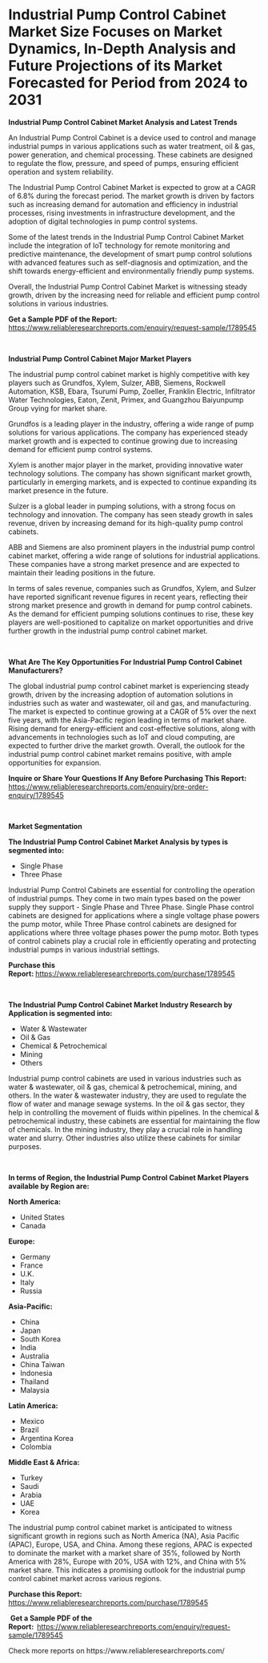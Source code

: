 <p><h1>Industrial Pump Control Cabinet Market Size Focuses on Market Dynamics, In-Depth Analysis and Future Projections of its Market Forecasted for Period from 2024 to 2031</h1></p><p><strong>Industrial Pump Control Cabinet Market Analysis and Latest Trends</strong></p>
<p><p>An Industrial Pump Control Cabinet is a device used to control and manage industrial pumps in various applications such as water treatment, oil & gas, power generation, and chemical processing. These cabinets are designed to regulate the flow, pressure, and speed of pumps, ensuring efficient operation and system reliability.</p><p>The Industrial Pump Control Cabinet Market is expected to grow at a CAGR of 6.8% during the forecast period. The market growth is driven by factors such as increasing demand for automation and efficiency in industrial processes, rising investments in infrastructure development, and the adoption of digital technologies in pump control systems.</p><p>Some of the latest trends in the Industrial Pump Control Cabinet Market include the integration of IoT technology for remote monitoring and predictive maintenance, the development of smart pump control solutions with advanced features such as self-diagnosis and optimization, and the shift towards energy-efficient and environmentally friendly pump systems.</p><p>Overall, the Industrial Pump Control Cabinet Market is witnessing steady growth, driven by the increasing need for reliable and efficient pump control solutions in various industries.</p></p>
<p><strong>Get a Sample PDF of the Report:&nbsp;</strong> <a href="https://www.reliableresearchreports.com/enquiry/request-sample/1789545">https://www.reliableresearchreports.com/enquiry/request-sample/1789545</a></p>
<p>&nbsp;</p>
<p><strong>Industrial Pump Control Cabinet Major Market Players</strong></p>
<p><p>The industrial pump control cabinet market is highly competitive with key players such as Grundfos, Xylem, Sulzer, ABB, Siemens, Rockwell Automation, KSB, Ebara, Tsurumi Pump, Zoeller, Franklin Electric, Infiltrator Water Technologies, Eaton, Zenit, Primex, and Guangzhou Baiyunpump Group vying for market share. </p><p>Grundfos is a leading player in the industry, offering a wide range of pump solutions for various applications. The company has experienced steady market growth and is expected to continue growing due to increasing demand for efficient pump control systems.</p><p>Xylem is another major player in the market, providing innovative water technology solutions. The company has shown significant market growth, particularly in emerging markets, and is expected to continue expanding its market presence in the future.</p><p>Sulzer is a global leader in pumping solutions, with a strong focus on technology and innovation. The company has seen steady growth in sales revenue, driven by increasing demand for its high-quality pump control cabinets.</p><p>ABB and Siemens are also prominent players in the industrial pump control cabinet market, offering a wide range of solutions for industrial applications. These companies have a strong market presence and are expected to maintain their leading positions in the future.</p><p>In terms of sales revenue, companies such as Grundfos, Xylem, and Sulzer have reported significant revenue figures in recent years, reflecting their strong market presence and growth in demand for pump control cabinets. As the demand for efficient pumping solutions continues to rise, these key players are well-positioned to capitalize on market opportunities and drive further growth in the industrial pump control cabinet market.</p></p>
<p>&nbsp;</p>
<p><strong>What Are The Key Opportunities For Industrial Pump Control Cabinet Manufacturers?</strong></p>
<p><p>The global industrial pump control cabinet market is experiencing steady growth, driven by the increasing adoption of automation solutions in industries such as water and wastewater, oil and gas, and manufacturing. The market is expected to continue growing at a CAGR of 5% over the next five years, with the Asia-Pacific region leading in terms of market share. Rising demand for energy-efficient and cost-effective solutions, along with advancements in technologies such as IoT and cloud computing, are expected to further drive the market growth. Overall, the outlook for the industrial pump control cabinet market remains positive, with ample opportunities for expansion.</p></p>
<p><strong>Inquire or Share Your Questions If Any Before Purchasing This Report:</strong> <a href="https://www.reliableresearchreports.com/enquiry/pre-order-enquiry/1789545">https://www.reliableresearchreports.com/enquiry/pre-order-enquiry/1789545</a></p>
<p>&nbsp;</p>
<p><strong>Market Segmentation</strong></p>
<p><strong>The Industrial Pump Control Cabinet Market Analysis by types is segmented into:</strong></p>
<p><ul><li>Single Phase</li><li>Three Phase</li></ul></p>
<p><p>Industrial Pump Control Cabinets are essential for controlling the operation of industrial pumps. They come in two main types based on the power supply they support - Single Phase and Three Phase. Single Phase control cabinets are designed for applications where a single voltage phase powers the pump motor, while Three Phase control cabinets are designed for applications where three voltage phases power the pump motor. Both types of control cabinets play a crucial role in efficiently operating and protecting industrial pumps in various industrial settings.</p></p>
<p><strong>Purchase this Report:&nbsp;</strong><a href="https://www.reliableresearchreports.com/purchase/1789545">https://www.reliableresearchreports.com/purchase/1789545</a></p>
<p>&nbsp;</p>
<p><strong>The Industrial Pump Control Cabinet Market Industry Research by Application is segmented into:</strong></p>
<p><ul><li>Water & Wastewater</li><li>Oil & Gas</li><li>Chemical & Petrochemical</li><li>Mining</li><li>Others</li></ul></p>
<p><p>Industrial pump control cabinets are used in various industries such as water & wastewater, oil & gas, chemical & petrochemical, mining, and others. In the water & wastewater industry, they are used to regulate the flow of water and manage sewage systems. In the oil & gas sector, they help in controlling the movement of fluids within pipelines. In the chemical & petrochemical industry, these cabinets are essential for maintaining the flow of chemicals. In the mining industry, they play a crucial role in handling water and slurry. Other industries also utilize these cabinets for similar purposes.</p></p>
<p>&nbsp;</p>
<p><strong>In terms of Region, the Industrial Pump Control Cabinet Market Players available by Region are:</strong></p>
<p>
    <p> <strong> North America: </strong>
        <ul>
            <li>United States</li>
            <li>Canada</li>
        </ul>
        </p> 
    <p> <strong> Europe: </strong>
        <ul>
            <li>Germany</li>
            <li>France</li>
            <li>U.K.</li>
            <li>Italy</li>
            <li>Russia</li>
        </ul>
        </p> 
    <p> <strong> Asia-Pacific: </strong>
        <ul>
            <li>China</li>
            <li>Japan</li>
            <li>South Korea</li>
            <li>India</li>
            <li>Australia</li>
            <li>China Taiwan</li>
            <li>Indonesia</li>
            <li>Thailand</li>
            <li>Malaysia</li>
        </ul>
        </p> 
    <p> <strong> Latin America: </strong>
        <ul>
            <li>Mexico</li>
            <li>Brazil</li>
            <li>Argentina Korea</li>
            <li>Colombia</li>
        </ul>
        </p> 
    <p> <strong> Middle East & Africa: </strong>
        <ul>
            <li>Turkey</li>
            <li>Saudi</li>
            <li>Arabia</li>
            <li>UAE</li>
            <li>Korea</li>
        </ul>
    </p>
    </p>
<p><p>The industrial pump control cabinet market is anticipated to witness significant growth in regions such as North America (NA), Asia Pacific (APAC), Europe, USA, and China. Among these regions, APAC is expected to dominate the market with a market share of 35%, followed by North America with 28%, Europe with 20%, USA with 12%, and China with 5% market share. This indicates a promising outlook for the industrial pump control cabinet market across various regions.</p></p>
<p><strong>Purchase this Report: </strong><a href="https://www.reliableresearchreports.com/purchase/1789545">https://www.reliableresearchreports.com/purchase/1789545</a></p>
<p>&nbsp;<strong>Get a Sample PDF of the Report:&nbsp;&nbsp;</strong><a href="https://www.reliableresearchreports.com/enquiry/request-sample/1789545">https://www.reliableresearchreports.com/enquiry/request-sample/1789545</a></p>
<p><strong></strong></p>
<p>Check more reports on https://www.reliableresearchreports.com/</p>